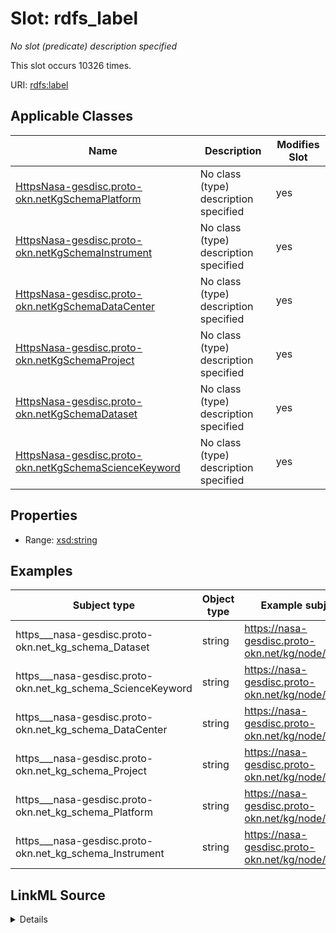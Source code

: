 

# Slot: rdfs_label


_No slot (predicate) description specified_






This slot occurs 10326 times.


URI: [rdfs:label](http://www.w3.org/2000/01/rdf-schema#label)



<!-- no inheritance hierarchy -->





## Applicable Classes

| Name | Description | Modifies Slot |
| --- | --- | --- |
| [HttpsNasa-gesdisc.proto-okn.netKgSchemaPlatform](../classes/HttpsNasa-gesdisc.proto-okn.netKgSchemaPlatform.md) | No class (type) description specified |  yes  |
| [HttpsNasa-gesdisc.proto-okn.netKgSchemaInstrument](../classes/HttpsNasa-gesdisc.proto-okn.netKgSchemaInstrument.md) | No class (type) description specified |  yes  |
| [HttpsNasa-gesdisc.proto-okn.netKgSchemaDataCenter](../classes/HttpsNasa-gesdisc.proto-okn.netKgSchemaDataCenter.md) | No class (type) description specified |  yes  |
| [HttpsNasa-gesdisc.proto-okn.netKgSchemaProject](../classes/HttpsNasa-gesdisc.proto-okn.netKgSchemaProject.md) | No class (type) description specified |  yes  |
| [HttpsNasa-gesdisc.proto-okn.netKgSchemaDataset](../classes/HttpsNasa-gesdisc.proto-okn.netKgSchemaDataset.md) | No class (type) description specified |  yes  |
| [HttpsNasa-gesdisc.proto-okn.netKgSchemaScienceKeyword](../classes/HttpsNasa-gesdisc.proto-okn.netKgSchemaScienceKeyword.md) | No class (type) description specified |  yes  |







## Properties

* Range: [xsd:string](http://www.w3.org/2001/XMLSchema#string)






## Examples

| Subject type | Object type | Example subject | Example object | Occurrences |
| --- | --- | --- | --- | --- |
| https___nasa-gesdisc.proto-okn.net_kg_schema_Dataset | string | https://nasa-gesdisc.proto-okn.net/kg/node/0 | ERS-1_BYU_L3_OW_SIGMA0_ENHANCED | 6821 |
| https___nasa-gesdisc.proto-okn.net_kg_schema_ScienceKeyword | string | https://nasa-gesdisc.proto-okn.net/kg/node/34483 | DATA ANALYSIS AND VISUALIZATION | 1609 |
| https___nasa-gesdisc.proto-okn.net_kg_schema_DataCenter | string | https://nasa-gesdisc.proto-okn.net/kg/node/6821 | BYU/SCP | 197 |
| https___nasa-gesdisc.proto-okn.net_kg_schema_Project | string | https://nasa-gesdisc.proto-okn.net/kg/node/7018 | SCP | 351 |
| https___nasa-gesdisc.proto-okn.net_kg_schema_Platform | string | https://nasa-gesdisc.proto-okn.net/kg/node/7369 | ERS-1 | 451 |
| https___nasa-gesdisc.proto-okn.net_kg_schema_Instrument | string | https://nasa-gesdisc.proto-okn.net/kg/node/7820 | AMI | 897 |




## LinkML Source

<details>

```yaml
name: rdfs_label
annotations:
  count:
    tag: count
    value: 10326
description: No slot (predicate) description specified
examples:
- object:
    example_object: ERS-1_BYU_L3_OW_SIGMA0_ENHANCED
    example_object_type: string
    example_predicate: rdfs:label
    example_subject: https://nasa-gesdisc.proto-okn.net/kg/node/0
    example_subject_type: https___nasa-gesdisc.proto-okn.net_kg_schema_Dataset
- object:
    example_object: DATA ANALYSIS AND VISUALIZATION
    example_object_type: string
    example_predicate: rdfs:label
    example_subject: https://nasa-gesdisc.proto-okn.net/kg/node/34483
    example_subject_type: https___nasa-gesdisc.proto-okn.net_kg_schema_ScienceKeyword
- object:
    example_object: BYU/SCP
    example_object_type: string
    example_predicate: rdfs:label
    example_subject: https://nasa-gesdisc.proto-okn.net/kg/node/6821
    example_subject_type: https___nasa-gesdisc.proto-okn.net_kg_schema_DataCenter
- object:
    example_object: SCP
    example_object_type: string
    example_predicate: rdfs:label
    example_subject: https://nasa-gesdisc.proto-okn.net/kg/node/7018
    example_subject_type: https___nasa-gesdisc.proto-okn.net_kg_schema_Project
- object:
    example_object: ERS-1
    example_object_type: string
    example_predicate: rdfs:label
    example_subject: https://nasa-gesdisc.proto-okn.net/kg/node/7369
    example_subject_type: https___nasa-gesdisc.proto-okn.net_kg_schema_Platform
- object:
    example_object: AMI
    example_object_type: string
    example_predicate: rdfs:label
    example_subject: https://nasa-gesdisc.proto-okn.net/kg/node/7820
    example_subject_type: https___nasa-gesdisc.proto-okn.net_kg_schema_Instrument
from_schema: nasa-gesdisc
rank: 1000
slot_uri: rdfs:label
alias: rdfs_label
domain_of:
- https___nasa-gesdisc.proto-okn.net_kg_schema_DataCenter
- https___nasa-gesdisc.proto-okn.net_kg_schema_Dataset
- https___nasa-gesdisc.proto-okn.net_kg_schema_Instrument
- https___nasa-gesdisc.proto-okn.net_kg_schema_Platform
- https___nasa-gesdisc.proto-okn.net_kg_schema_Project
- https___nasa-gesdisc.proto-okn.net_kg_schema_ScienceKeyword
range: string

```
</details>